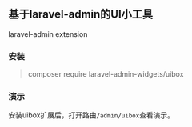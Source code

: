
## 基于laravel-admin的UI小工具
laravel-admin extension

### 安装
> composer require laravel-admin-widgets/uibox

### 演示
安装uibox扩展后，打开路由`/admin/uibox`查看演示。